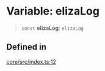 # Variable: elizaLog

> `const` **elizaLog**: `elizaLog`

## Defined in

[core/src/index.ts:12](https://github.com/ai16z/eliza/blob/c537cb3e848b54fcb914d8ef84924fa5fdeaec66/core/src/index.ts#L12)
